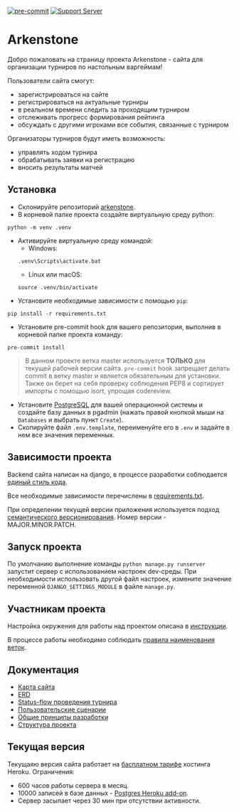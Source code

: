 [![pre-commit](https://img.shields.io/badge/pre--commit-enabled-brightgreen?logo=pre-commit&logoColor=white)](https://github.com/pre-commit/pre-commit)
[![Support Server](https://img.shields.io/discord/591914197219016707.svg?color=7289da&label=arkenstone&logo=discord&style=flat-square)](https://discord.gg/RBkPNJYhjw)

# Arkenstone

Добро пожаловать на страницу проекта Arkenstone - сайта для организации турниров по настольным варгеймам!

Пользователи сайта смогут:
- зарегистрироваться на сайте
- регистрироваться на актуальные турниры
- в реальном времени следить за проходящим турниром
- отслеживать прогресс формирования рейтинга
- обсуждать с другими игроками все события, связанные с турниром

Организаторы турниров будут иметь возможность:
- управлять ходом турнира
- обрабатывать заявки на регистрацию
- вносить результаты матчей

## Установка

- Склонируйте репозиторий [arkenstone](https://github.com/lejbron/arkenstone).
- В корневой папке проекта создайте виртуальную среду python:
```
python -m venv .venv
```
- Активируйте виртуальную среду командой:
	+ Windows:
	```
	.venv\Scripts\activate.bat
	```
	+ Linux или macOS:
	```
	source .venv/bin/activate
	```
- Установите необходимые зависимости с помощью `pip`:
```
pip install -r requirements.txt
```
- Установите pre-commit hook для вашего репозитория, выполнив в корневой папке проекта команду:
```
pre-commit install
```

> В данном проекте ветка master используется **ТОЛЬКО** для текущей рабочей версии сайта. `pre-commit` hook запрещает делать commit в ветку master и является обязательным для установки.
Также он берет на себя проверку соблюдения PEP8 и сортирует импорты с помощью isort, упрощая codereview.

- Установите [PostgreSQL](https://www.postgresql.org/download/) для вашей операционной системы и создайте базу данных в pgadmin (нажать правой кнопкой мыши на `Databases` и выбрать пункт `Create`).
- Скопируйте файл `.env.template`, переименуйте его в `.env` и задайте в нем все значения переменных.

## Зависимости проекта

Backend сайта написан на django, в процессе разработки соблюдается [единый стиль кода](https://github.com/lejbron/arkenstone/blob/master/docs/arc_codestyle.md).

Все необходимые зависимости перечислены в [requirements.txt](https://github.com/lejbron/arkenstone/blob/master/requirements.txt).

При определении текущей версии приложения используется подход [семантического версионирования](https://semver.org/lang/ru/). Номер версии - MAJOR.MINOR.PATCH.

## Запуск проекта

По умолчанию выполнение команды `python manage.py runserver` запустит сервер с использованием настроек dev-среды.
При необходимости использовать другой файл настроек, измените значение переменной `DJANGO_SETTINGS_MODULE` в файле `manage.py`.

## Участникам проекта

Настройка окружения для работы над проектом описана в [инструкции](https://github.com/lejbron/arkenstone/blob/master/docs/get_on_board.md).

В процессе работы необходимо соблюдать [правила наименования веток](https://github.com/lejbron/arkenstone/blob/master/docs/branch_policy.md).

## Документация

- [Карта сайта](https://drive.google.com/file/d/1L9HJCxISj05P-uX8s6-EZ4jgd87GMYG8/view?usp=sharing)
- [ERD](https://drive.google.com/file/d/1eyMkw809fLA8hwQQFUq9-8wouB04VEzy/view?usp=sharing)
- [Status-flow проведения турнира](https://drive.google.com/file/d/1ztib1LcFU_Z4qif4fevw-4glTEQ_UR85/view?usp=sharing)
- [Пользовательские сценарии](https://docs.google.com/spreadsheets/d/1-0XJSyblXo-fqIp7M5ilByEk8yUb91jx0wxa1dGEdLY/edit?usp=sharing)
- [Общие принципы разработки](https://github.com/lejbron/arkenstone/blob/master/docs/best_practices.md)
- [Структура проекта](https://github.com/lejbron/arkenstone/blob/master/docs/arc_structure.md)

## Текущая версия

Текущаяю версия сайта работает на [басплатном тарифе](https://www.heroku.com/pricing) хостинга Heroku.
Ограничения:
- 600 часов работы сервера в месяц.
- 10000 записей в базе данных - [Postgres Heroku add-on](https://devcenter.heroku.com/articles/heroku-postgres-plans#hobby-tier).
- Сервер засыпает через 30 мин при отсутствии активности.
